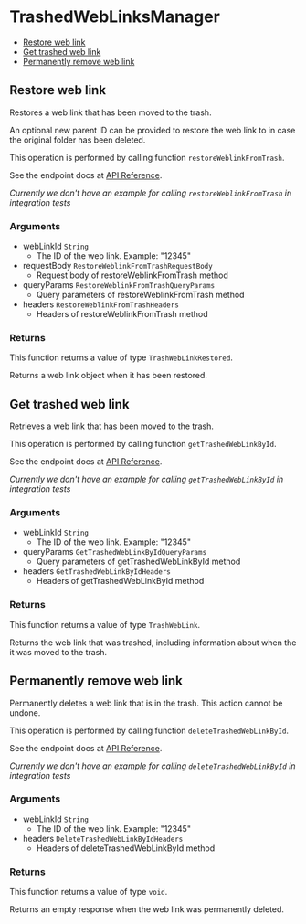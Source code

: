 # TrashedWebLinksManager


- [Restore web link](#restore-web-link)
- [Get trashed web link](#get-trashed-web-link)
- [Permanently remove web link](#permanently-remove-web-link)

## Restore web link

Restores a web link that has been moved to the trash.

An optional new parent ID can be provided to restore the  web link to in case
the original folder has been deleted.

This operation is performed by calling function `restoreWeblinkFromTrash`.

See the endpoint docs at
[API Reference](https://developer.box.com/reference/post-web-links-id/).

*Currently we don't have an example for calling `restoreWeblinkFromTrash` in integration tests*

### Arguments

- webLinkId `String`
  - The ID of the web link. Example: "12345"
- requestBody `RestoreWeblinkFromTrashRequestBody`
  - Request body of restoreWeblinkFromTrash method
- queryParams `RestoreWeblinkFromTrashQueryParams`
  - Query parameters of restoreWeblinkFromTrash method
- headers `RestoreWeblinkFromTrashHeaders`
  - Headers of restoreWeblinkFromTrash method


### Returns

This function returns a value of type `TrashWebLinkRestored`.

Returns a web link object when it has been restored.


## Get trashed web link

Retrieves a web link that has been moved to the trash.

This operation is performed by calling function `getTrashedWebLinkById`.

See the endpoint docs at
[API Reference](https://developer.box.com/reference/get-web-links-id-trash/).

*Currently we don't have an example for calling `getTrashedWebLinkById` in integration tests*

### Arguments

- webLinkId `String`
  - The ID of the web link. Example: "12345"
- queryParams `GetTrashedWebLinkByIdQueryParams`
  - Query parameters of getTrashedWebLinkById method
- headers `GetTrashedWebLinkByIdHeaders`
  - Headers of getTrashedWebLinkById method


### Returns

This function returns a value of type `TrashWebLink`.

Returns the web link that was trashed,
including information about when the it
was moved to the trash.


## Permanently remove web link

Permanently deletes a web link that is in the trash.
This action cannot be undone.

This operation is performed by calling function `deleteTrashedWebLinkById`.

See the endpoint docs at
[API Reference](https://developer.box.com/reference/delete-web-links-id-trash/).

*Currently we don't have an example for calling `deleteTrashedWebLinkById` in integration tests*

### Arguments

- webLinkId `String`
  - The ID of the web link. Example: "12345"
- headers `DeleteTrashedWebLinkByIdHeaders`
  - Headers of deleteTrashedWebLinkById method


### Returns

This function returns a value of type `void`.

Returns an empty response when the web link was
permanently deleted.


